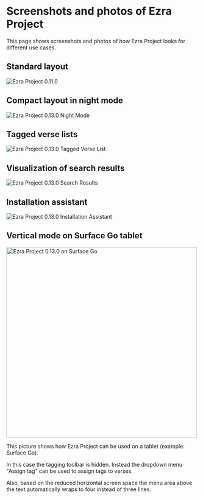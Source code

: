 # Screenshots and photos of Ezra Project

This page shows screenshots and photos of how Ezra Project looks for different use cases.

## Standard layout

![Ezra Project 0.11.0](https://raw.githubusercontent.com/tobias-klein/ezra-project/master/screenshots/ezra_project_0_11_0.png "Ezra Project 0.11.0")

## Compact layout in night mode

![Ezra Project 0.13.0 Night Mode](https://raw.githubusercontent.com/tobias-klein/ezra-project/master/screenshots/ezra_project_0_13_0_night_mode.png "Ezra Project 0.13.0 Night Mode")

## Tagged verse lists

![Ezra Project 0.13.0 Tagged Verse List](https://raw.githubusercontent.com/tobias-klein/ezra-project/master/screenshots/ezra_project_0_13_0_tagged_verse_list.png "Ezra Project 0.13.0 Tagged Verse List")

## Visualization of search results

![Ezra Project 0.13.0 Search Results](https://raw.githubusercontent.com/tobias-klein/ezra-project/master/screenshots/ezra_project_0_13_0_search_results.png "Ezra Project 0.13.0 Search Results")

## Installation assistant

![Ezra Project 0.13.0 Installation Assistant](https://raw.githubusercontent.com/tobias-klein/ezra-project/master/screenshots/ezra_project_0_13_0_install_assistant.png "Ezra Project 0.13.0 Install Assistant")

## Vertical mode on Surface Go tablet

<img src="https://raw.githubusercontent.com/tobias-klein/ezra-project/master/screenshots/ezra_project_0_13_0_surface_go.jpg" alt="Ezra Project 0.13.0 on Surface Go" width="500"/>

This picture shows how Ezra Project can be used on a tablet (example: Surface Go).

In this case the tagging toolbar is hidden. Instead the dropdown menu "Assign tag" can be used to assign tags to verses.

Also, based on the reduced horizontal screen space the menu area above the text automatically wraps to four instead of three lines.

<div style="clear: both; padding-top: 1em"></div>